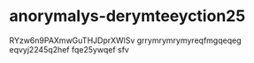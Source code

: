 # anorymalys-derymteeyction25
RYzw6n9PAXmwGuTHJDprXWlSv
grrymrymrymyreqfmgqeqeg
eqvyj2245q2hef
fqe25ywqef
sfv
